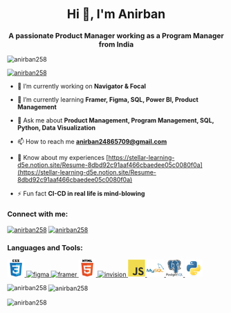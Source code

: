 <h1 align="center">Hi 👋, I'm Anirban</h1>
<h3 align="center">A passionate Product Manager working as a Program Manager from India</h3>

<p align="left"> <img src="https://komarev.com/ghpvc/?username=anirban258&label=Profile%20views&color=0e75b6&style=flat" alt="anirban258" /> </p>

<p align="left"> <a href="https://twitter.com/anirban258" target="blank"><img src="https://img.shields.io/twitter/follow/anirban258?logo=twitter&style=for-the-badge" alt="anirban258" /></a> </p>

- 🔭 I’m currently working on **Navigator & Focal**

- 🌱 I’m currently learning **Framer, Figma, SQL, Power BI, Product Management**

- 💬 Ask me about **Product Management, Program Management, SQL, Python, Data Visualization**

- 📫 How to reach me **anirban24865709@gmail.com**

- 📄 Know about my experiences [https://stellar-learning-d5e.notion.site/Resume-8dbd92c91aaf466cbaedee05c0080f0a](https://stellar-learning-d5e.notion.site/Resume-8dbd92c91aaf466cbaedee05c0080f0a)

- ⚡ Fun fact **CI-CD in real life is mind-blowing**

<h3 align="left">Connect with me:</h3>
<p align="left">
<a href="https://twitter.com/anirban258" target="blank"><img align="center" src="https://raw.githubusercontent.com/rahuldkjain/github-profile-readme-generator/master/src/images/icons/Social/twitter.svg" alt="anirban258" height="30" width="40" /></a>
<a href="https://linkedin.com/in/anirban258" target="blank"><img align="center" src="https://raw.githubusercontent.com/rahuldkjain/github-profile-readme-generator/master/src/images/icons/Social/linked-in-alt.svg" alt="anirban258" height="30" width="40" /></a>
</p>

<h3 align="left">Languages and Tools:</h3>
<p align="left"> <a href="https://www.w3schools.com/css/" target="_blank" rel="noreferrer"> <img src="https://raw.githubusercontent.com/devicons/devicon/master/icons/css3/css3-original-wordmark.svg" alt="css3" width="40" height="40"/> </a> <a href="https://www.figma.com/" target="_blank" rel="noreferrer"> <img src="https://www.vectorlogo.zone/logos/figma/figma-icon.svg" alt="figma" width="40" height="40"/> </a> <a href="https://www.framer.com/" target="_blank" rel="noreferrer"> <img src="https://www.vectorlogo.zone/logos/framer/framer-icon.svg" alt="framer" width="40" height="40"/> </a> <a href="https://www.w3.org/html/" target="_blank" rel="noreferrer"> <img src="https://raw.githubusercontent.com/devicons/devicon/master/icons/html5/html5-original-wordmark.svg" alt="html5" width="40" height="40"/> </a> <a href="https://www.invisionapp.com/" target="_blank" rel="noreferrer"> <img src="https://www.vectorlogo.zone/logos/invisionapp/invisionapp-icon.svg" alt="invision" width="40" height="40"/> </a> <a href="https://developer.mozilla.org/en-US/docs/Web/JavaScript" target="_blank" rel="noreferrer"> <img src="https://raw.githubusercontent.com/devicons/devicon/master/icons/javascript/javascript-original.svg" alt="javascript" width="40" height="40"/> </a> <a href="https://www.mysql.com/" target="_blank" rel="noreferrer"> <img src="https://raw.githubusercontent.com/devicons/devicon/master/icons/mysql/mysql-original-wordmark.svg" alt="mysql" width="40" height="40"/> </a> <a href="https://www.postgresql.org" target="_blank" rel="noreferrer"> <img src="https://raw.githubusercontent.com/devicons/devicon/master/icons/postgresql/postgresql-original-wordmark.svg" alt="postgresql" width="40" height="40"/> </a> <a href="https://www.python.org" target="_blank" rel="noreferrer"> <img src="https://raw.githubusercontent.com/devicons/devicon/master/icons/python/python-original.svg" alt="python" width="40" height="40"/> </a> </p>

<p><img align="left" src="https://github-readme-stats.vercel.app/api/top-langs?username=anirban258&show_icons=true&locale=en&layout=compact" alt="anirban258" /></p>

<p>&nbsp;<img align="center" src="https://github-readme-stats.vercel.app/api?username=anirban258&show_icons=true&locale=en" alt="anirban258" /></p>

<p><img align="center" src="https://github-readme-streak-stats.herokuapp.com/?user=anirban258&" alt="anirban258" /></p>
